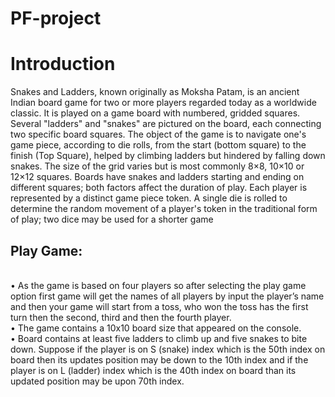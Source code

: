 # PF-project

<h1>Introduction</h1>
Snakes and Ladders, known originally as Moksha Patam, is an ancient Indian board game for two or more players regarded today as a worldwide classic. It is played on a game board with numbered, gridded squares. Several "ladders" and "snakes" are pictured on the board, each connecting two specific board squares. The object of the game is to navigate one's game piece, according to die rolls, from the start (bottom square) to the finish (Top Square), helped by climbing ladders but hindered by falling down snakes.
The size of the grid varies but is most commonly 8×8, 10×10 or 12×12 squares. Boards have snakes and ladders starting and ending on different squares; both factors affect the duration of play. Each player is represented by a distinct game piece token. A single die is rolled to determine the random movement of a player's token in the traditional form of play; two dice may be used for a shorter game
<br>

<h2>Play Game:</h2>
<br>• As the game is based on four players so after selecting the play game option first game will get the names of all players by input the player’s name and then your game will start from a toss, who won the toss has the first turn then the second, third and then the fourth player.
<br>• The game contains a 10x10 board size that appeared on the console.
<br>• Board contains at least five ladders to climb up and five snakes to bite down. Suppose if the player is on S (snake) index which is the 50th index on board then its updates position may be down to the 10th index and if the player is on L (ladder) index which is the 40th index on board than its updated position may be upon 70th index.